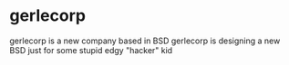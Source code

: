 # gerlecorp
gerlecorp is a new company based in BSD
gerlecorp is designing a new BSD just for some stupid edgy "hacker" kid
